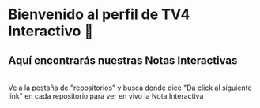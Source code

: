 # Bienvenido al perfil de TV4 Interactivo 👋

## Aquí encontrarás nuestras **Notas Interactivas**
</br>
Ve a la pestaña de "repositorios" y busca donde dice "Da click al siguiente link" en cada repositorio para ver en vivo la Nota Interactiva
 
